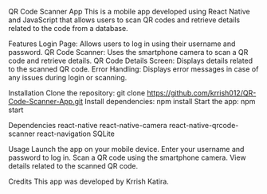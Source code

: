 QR Code Scanner App
This is a mobile app developed using React Native and JavaScript that allows users to scan QR codes and retrieve details related to the code from a database.


Features
Login Page: Allows users to log in using their username and password.
QR Code Scanner: Uses the smartphone camera to scan a QR code and retrieve details.
QR Code Details Screen: Displays details related to the scanned QR code.
Error Handling: Displays error messages in case of any issues during login or scanning.

Installation
Clone the repository: git clone https://github.com/krrish012/QR-Code-Scanner-App.git
Install dependencies: npm install
Start the app: npm start

Dependencies
react-native
react-native-camera
react-native-qrcode-scanner
react-navigation
SQLite

Usage
Launch the app on your mobile device.
Enter your username and password to log in.
Scan a QR code using the smartphone camera.
View details related to the scanned QR code.

Credits
This app was developed by Krrish Katira.